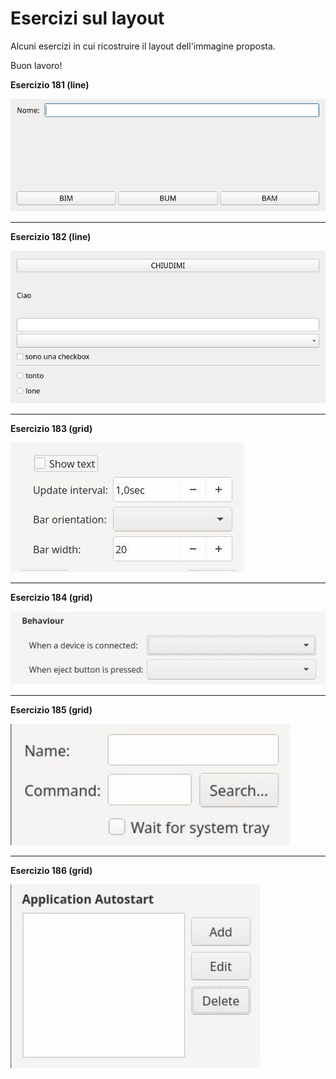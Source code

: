 # Esercizi sul layout

Alcuni esercizi in cui ricostruire il layout dell'immagine proposta.

Buon lavoro!

**Esercizio 181 (line)**

![image](exLayout/LineLayout1.png)


------------------------------------------------------------------------------------------------------------------------------------------


**Esercizio 182 (line)**

![image](exLayout/LineLayout2.png)


------------------------------------------------------------------------------------------------------------------------------------------


**Esercizio 183 (grid)**

![image](exLayout/exGrid1.jpg)


------------------------------------------------------------------------------------------------------------------------------------------


**Esercizio 184 (grid)**

![image](exLayout/exGrid2.jpg)


------------------------------------------------------------------------------------------------------------------------------------------


**Esercizio 185 (grid)**

![image](exLayout/exGridBag1.jpg)


------------------------------------------------------------------------------------------------------------------------------------------


**Esercizio 186 (grid)**

![image](exLayout/exFlexGrid1.jpg)

